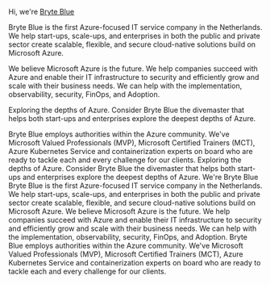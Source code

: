 Hi, we're [Bryte Blue](https://www.bryte.blue)

Bryte Blue is the first Azure-focused IT service company in the Netherlands. We help start-ups, scale-ups, and enterprises in both the public and private sector create scalable, flexible, and secure cloud-native solutions build on Microsoft Azure.

We believe Microsoft Azure is the future. We help companies succeed with Azure and enable their IT infrastructure to security and efficiently grow and scale with their business needs. We can help with the implementation, observability, security, FinOps, and Adoption.

Exploring the depths of Azure. Consider Bryte Blue the divemaster that helps both start-ups and enterprises explore the deepest depths of Azure.

Bryte Blue employs authorities within the Azure community. We've Microsoft Valued Professionals (MVP), Microsoft Certified Trainers (MCT), Azure Kubernetes Service and containerization experts on board who are ready to tackle each and every challenge for our clients. Exploring the depths of Azure. Consider Bryte Blue the divemaster that helps both start-ups and enterprises explore the deepest depths of Azure. We're Bryte Blue Bryte Blue is the first Azure-focused IT service company in the Netherlands. We help start-ups, scale-ups, and enterprises in both the public and private sector create scalable, flexible, and secure cloud-native solutions build on Microsoft Azure. We believe Microsoft Azure is the future. We help companies succeed with Azure and enable their IT infrastructure to security and efficiently grow and scale with their business needs. We can help with the implementation, observability, security, FinOps, and Adoption. Bryte Blue employs authorities within the Azure community. We've Microsoft Valued Professionals (MVP), Microsoft Certified Trainers (MCT), Azure Kubernetes Service and containerization experts on board who are ready to tackle each and every challenge for our clients.
